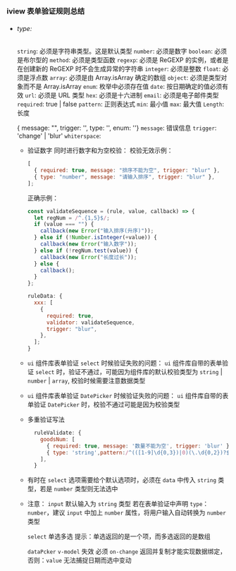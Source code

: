 ### iview 表单验证规则总结

- ###### type:

  `string`: 必须是字符串类型。这是默认类型
  `number`: 必须是数字
  `boolean`: 必须是布尔型的
  `method`: 必须是类型函数
  `regexp`: 必须是 ReGEXP 的实例，或者是在创建新的 ReGEXP 时不会生成异常的字符串
  `integer`: 必须是整数
  `float`: 必须是浮点数
  `array`: 必须是由 Array.isArray 确定的数组
  `object`: 必须是类型对象而不是 Array.isArray
  `enum`: 枚举中必须存在值
  `date`: 按日期确定的值必须有效
  `url`: 必须是 URL 类型
  `hex`: 必须是十六进制
  `email`: 必须是电子邮件类型
  `required`: true | false
  `pattern`: 正则表达式
  `min`: 最小值
  `max`: 最大值
  `Length`: 长度

  { message: "", trigger: '', type: '', enum: ''}
  `message`: 错误信息
  `trigger`: 'change' | 'blur'
  `whiterspace`:

  - 验证数字
    同时进行数字和为空校验：
    校验无效示例：

    ```javascript
    [
      { required: true, message: "排序不能为空", trigger: "blur" },
      { type: "number", message: "请输入排序", trigger: "blur" },
    ];
    ```

    正确示例：

    ```javascript
    const validateSequence = (rule, value, callback) => {
      let regNum = /^.{1,5}$/;
      if (value === "") {
        callback(new Error("输入排序(升序)"));
      } else if (!Number.isInteger(+value)) {
        callback(new Error("输入数字"));
      } else if (!regNum.test(value)) {
        callback(new Error("长度过长"));
      } else {
        callback();
      }
    };

    ruleData: {
      xxx: [
        {
          required: true,
          validator: validateSequence,
          trigger: "blur",
        },
      ];
    }
    ```

  - `ui` 组件库表单验证 `select` 时候验证失败的问题：
    `ui` 组件库自带的表单验证 `select` 时，验证不通过，可能因为组件库的默认校验类型为 `string` | `number` | `array`, 校验时候需要注意数据类型

  - `ui` 组件库表单验证 `DatePicker` 时候验证失败的问题：
    `ui` 组件库自带的表单验证 `DatePicker` 时，校验不通过可能是因为校验类型

  - 多重验证写法

    ```javascript
      ruleValidate: {
        goodsNum: [
          { required: true, message: '数量不能为空', trigger: 'blur' },
          { type: 'string',pattern:/^(([1-9]\d{0,3})|0)(\.\d{0,2})?$/, message:'数量应为正浮点数且不超过9999.99', trigger:'blur'},
        ],
      }
    ```

  - 有时在 `select` 选项需要给个默认选项时，必须在 `data` 中传入 `string` 类型，若是 `number` 类型则无法选中

  - 注意：
    `input` 默认输入为 `string` 类型
    若在表单验证中声明 `type`：`number`，建议 `input` 中加上 `number` 属性，将用户输入自动转换为 `number` 类型

    `select` 单选多选
    提示：单选返回的是一个项，而多选返回的是数组

    `dataPcker` `v-model` 失效
    必须 `on-change` 返回并复制才能实现数据绑定，否则：`value` 无法捕捉日期而选中变动
